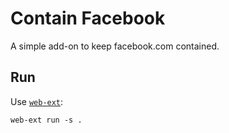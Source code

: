 # Contain Facebook

A simple add-on to keep facebook.com contained.

## Run

Use
[`web-ext`](https://developer.mozilla.org/Add-ons/WebExtensions/Getting_started_with_web-ext):

    web-ext run -s .
